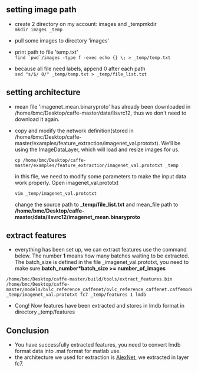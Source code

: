 setting image path
---------- 
* create 2 directory on my account: images and _tempmkdir <br />
			```
			mkdir images _temp
			```

* pull some images to directory 'images' 

* print path to file 'temp.txt'<br />
			```
			find `pwd`/images -type f -exec echo {} \; > _temp/temp.txt
			```

* because all file need labels, append 0 after each path<br />
		```
		sed "s/$/ 0/" _temp/temp.txt > _temp/file_list.txt
		```

setting architecture 
--------
* mean file 'imagenet_mean.binaryproto' has already been downloaded in /home/bmc/Desktop/caffe-master/data/ilsvrc12, thus we don't need to download it again.

* copy and modify the network definition(stored in /home/bmc/Desktop/caffe-master/examples/feature_extraction/imagenet_val.prototxt). We’ll be using the ImageDataLayer, which will load and resize images for us.
	```
	cp /home/bmc/Desktop/caffe-master/examples/feature_extraction/imagenet_val.prototxt _temp
	```
	in this file, we need to modify some parameters to make the input data work properly. Open imagenet_val.prototxt
	```
	vim _temp/imagenet_val.prototxt
	```
	change the source path to **_temp/file_list.txt** and mean_file path to **/home/bmc/Desktop/caffe-master/data/ilsvrc12/imagenet_mean.binaryproto**
	
extract features
--------
* everything has been set up, we can extract features use the command below. The number **1** means how many batches waiting to be extracted. The batch_size is defined in the file _imagenet_val.prototxt, you need to make sure **batch_number*batch_size >= number_of_images**
```
/home/bmc/Desktop/caffe-master/build/tools/extract_features.bin /home/bmc/Desktop/caffe-master/models/bvlc_reference_caffenet/bvlc_reference_caffenet.caffemodel _temp/imagenet_val.prototxt fc7 _temp/features 1 lmdb
```
* Cong! Now features have been extracted and stores in lmdb format in directory _temp/features

Conclusion
----------
* You have successfully extracted features, you need to convert lmdb format data into .mat format for matlab use.
* the architecture we used for extraction is [AlexNet](http://papers.nips.cc/paper/4824-imagenet-classification-with-deep-convolutional-neural-networks.pdf), we extracted in layer fc7.
